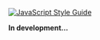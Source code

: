 [![JavaScript Style Guide](https://img.shields.io/badge/code_style-standard-brightgreen.svg)](https://standardjs.com)

**In development...**